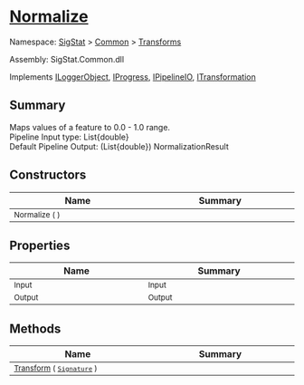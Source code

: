 # [Normalize](./Normalize.md)

Namespace: [SigStat]() > [Common](./../README.md) > [Transforms](./README.md)

Assembly: SigStat.Common.dll

Implements [ILoggerObject](./../ILoggerObject.md), [IProgress](./../Helpers/IProgress.md), [IPipelineIO](./../Pipeline/IPipelineIO.md), [ITransformation](./../ITransformation.md)

## Summary
Maps values of a feature to 0.0 - 1.0 range.  <br>Pipeline Input type: List{double}<br>Default Pipeline Output: (List{double}) NormalizationResult

## Constructors

| Name<img width=300> | Summary<img width=300> | 
| --- | --- | 
| <sub>Normalize (  )</sub>| <sub></sub>| <br>


## Properties

| Name<img width=300> | Summary<img width=300> | 
| --- | --- | 
| <sub>Input</sub>| <sub>Input</sub>| <br>
| <sub>Output</sub>| <sub>Output</sub>| <br>


## Methods

| Name<img width=300> | Summary<img width=300> | 
| --- | --- | 
| <sub>[Transform](./Methods/Normalize-100663636.md) ( [`Signature`](./../Signature.md) )</sub>| <sub></sub>| <br>


